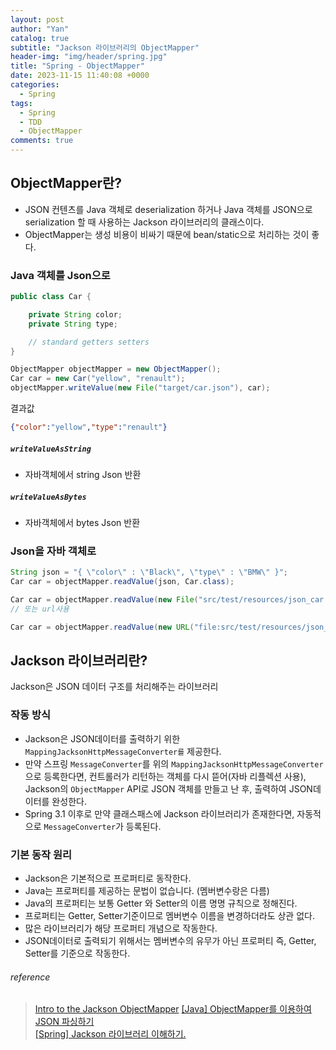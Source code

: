 ```yaml
---
layout: post
author: "Yan"
catalog: true
subtitle: "Jackson 라이브러리의 ObjectMapper"
header-img: "img/header/spring.jpg"
title: "Spring - ObjectMapper"
date: 2023-11-15 11:40:08 +0000
categories:
  - Spring
tags:
  - Spring
  - TDD
  - ObjectMapper
comments: true
---
```


## ObjectMapper란?

- JSON 컨텐츠를 Java 객체로 deserialization 하거나 Java 객체를 JSON으로 serialization 할 때 사용하는 Jackson 라이브러리의 클래스이다.
- ObjectMapper는 생성 비용이 비싸기 때문에 bean/static으로 처리하는 것이 좋다.

### Java 객체를 Json으로

```java
public class Car {

    private String color;
    private String type;

    // standard getters setters
}

ObjectMapper objectMapper = new ObjectMapper();
Car car = new Car("yellow", "renault");
objectMapper.writeValue(new File("target/car.json"), car);
```

결과값

```json
{"color":"yellow","type":"renault"}
```

##### `writeValueAsString` 

- 자바객체에서 string Json 반환

##### `writeValueAsBytes` 

- 자바객체에서 bytes Json 반환


### Json을 자바 객체로

```java
String json = "{ \"color\" : \"Black\", \"type\" : \"BMW\" }";
Car car = objectMapper.readValue(json, Car.class);	

Car car = objectMapper.readValue(new File("src/test/resources/json_car.json"), Car.class);
// 또는 url사용

Car car = objectMapper.readValue(new URL("file:src/test/resources/json_car.json"), Car.class);
```


## Jackson 라이브러리란?

Jackson은 JSON 데이터 구조를 처리해주는 라이브러리

### 작동 방식

-  Jackson은 JSON데이터를 출력하기 위한  `MappingJacksonHttpMessageConverter를` 제공한다. 
- 만약 스프링 `MessageConverter`를 위의 `MappingJacksonHttpMessageConverter`으로 등록한다면, 컨트롤러가 리턴하는 객체를 다시 뜯어(자바 리플렉션 사용), Jackson의 `ObjectMapper` API로 JSON 객체를 만들고 난 후, 출력하여 JSON데이터를 완성한다.
- Spring 3.1 이후로 만약 클래스패스에 Jackson 라이브러리가 존재한다면, 자동적으로 `MessageConverter`가 등록된다.

### 기본 동작 원리

- Jackson은 기본적으로 프로퍼티로 동작한다. 
- Java는 프로퍼티를 제공하는 문법이 없습니다. (멤버변수랑은 다름)
- Java의 프로퍼티는 보통 Getter 와 Setter의 이름 명명 규칙으로 정해진다.
- 프로퍼티는 Getter, Setter기준이므로 멤버변수 이름을 변경하더라도 상관 없다. 
- 많은 라이브러리가 해당 프로퍼티 개념으로 작동한다.
- JSON데이터로 출력되기 위해서는 멤버변수의 유무가 아닌 프로퍼티 즉, Getter, Setter를 기준으로 작동한다.

###### reference

> [Intro to the Jackson ObjectMapper](https://www.baeldung.com/jackson-object-mapper-tutorial)
> [[Java] ObjectMapper를 이용하여 JSON 파싱하기](https://velog.io/@zooneon/Java-ObjectMapper%EB%A5%BC-%EC%9D%B4%EC%9A%A9%ED%95%98%EC%97%AC-JSON-%ED%8C%8C%EC%8B%B1%ED%95%98%EA%B8%B0)    
> [[Spring] Jackson 라이브러리 이해하기.](https://mommoo.tistory.com/83)  